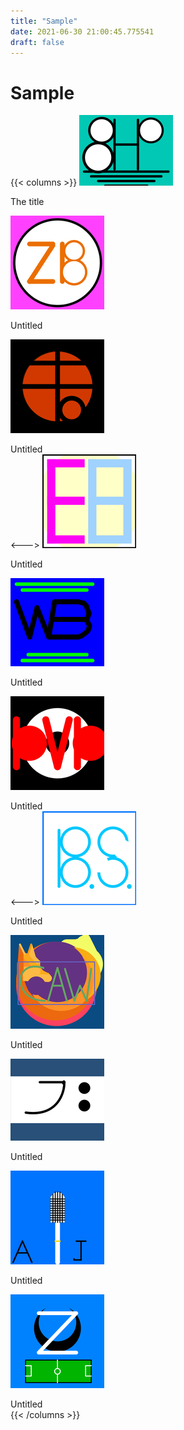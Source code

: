 ```yaml
---
title: "Sample"
date: 2021-06-30 21:00:45.775541
draft: false
---
```


# Sample

{{< columns >}}
[![The title](./images/thumb_23fd1142-da10-11eb-be25-60f262b60b65.png)](260e9b1a-da10-11eb-a53c-60f262b60b65)

The title<br>

[![Untitled](./images/thumb_24063ab1-da10-11eb-9f64-60f262b60b65.png)](260ec248-da10-11eb-a470-60f262b60b65)

Untitled<br>

[![Untitled](./images/thumb_240b906d-da10-11eb-941f-60f262b60b65.png)](260f375a-da10-11eb-95d9-60f262b60b65)

Untitled<br>
<--->
[![Untitled](./images/thumb_2410c0a5-da10-11eb-8927-60f262b60b65.png)](260f5e58-da10-11eb-bbec-60f262b60b65)

Untitled<br>

[![Untitled](./images/thumb_24163fbe-da10-11eb-9dba-60f262b60b65.png)](260f856d-da10-11eb-93f8-60f262b60b65)

Untitled<br>

[![Untitled](./images/thumb_241c322a-da10-11eb-9263-60f262b60b65.png)](260f856e-da10-11eb-9bab-60f262b60b65)

Untitled<br>
<--->
[![Untitled](./images/thumb_242274d5-da10-11eb-b842-60f262b60b65.png)](260fac67-da10-11eb-8188-60f262b60b65)

Untitled<br>

[![Untitled](./images/thumb_24395717-da10-11eb-b03a-60f262b60b65.png)](260fac68-da10-11eb-a645-60f262b60b65)

Untitled<br>

[![Untitled](./images/thumb_24405d45-da10-11eb-9ec5-60f262b60b65.png)](260fac69-da10-11eb-90b7-60f262b60b65)

Untitled<br>

[![Untitled](./images/thumb_24484b25-da10-11eb-8969-60f262b60b65.png)](260fd374-da10-11eb-a43d-60f262b60b65)

Untitled<br>

[![Untitled](./images/thumb_244e182b-da10-11eb-a37d-60f262b60b65.png)](260fd375-da10-11eb-ae79-60f262b60b65)

Untitled<br>
{{< /columns >}}